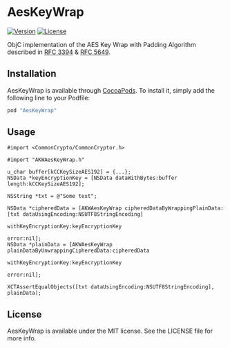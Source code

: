 # AesKeyWrap

[![Version](https://img.shields.io/cocoapods/v/AesKeyWrap.svg?style=flat)](http://cocoapods.org/pods/AesKeyWrap)
[![License](https://img.shields.io/cocoapods/l/AesKeyWrap.svg?style=flat)](http://cocoapods.org/pods/AesKeyWrap)

ObjC implementation of the AES Key Wrap with Padding Algorithm described in
[RFC 3394](https://tools.ietf.org/html/rfc3394) &
[RFC 5649](https://tools.ietf.org/html/rfc5649).

## Installation

AesKeyWrap is available through [CocoaPods](http://cocoapods.org). To install
it, simply add the following line to your Podfile:

```ruby
pod "AesKeyWrap"
```

## Usage

```objc
#import <CommonCrypto/CommonCryptor.h>

#import "AKWAesKeyWrap.h"

u_char buffer[kCCKeySizeAES192] = {...};
NSData *keyEncryptionKey = [NSData dataWithBytes:buffer length:kCCKeySizeAES192];

NSString *txt = @"Some text";

NSData *cipheredData = [AKWAesKeyWrap cipheredDataByWrappingPlainData:[txt dataUsingEncoding:NSUTF8StringEncoding]
                                                 withKeyEncryptionKey:keyEncryptionKey
                                                                error:nil];
NSData *plainData = [AKWAesKeyWrap plainDataByUnwrappingCipheredData:cipheredData
                                                withKeyEncryptionKey:keyEncryptionKey
                                                               error:nil];

XCTAssertEqualObjects([txt dataUsingEncoding:NSUTF8StringEncoding], plainData);
```

## License

AesKeyWrap is available under the MIT license. See the LICENSE file for more info.

